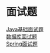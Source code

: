 # 面试题

[Java基础面试题](https://github.com/jovan-liu/lustrous/blob/master/lustrous-docs/java-interview.md)  
[数据库面试题](https://github.com/jovan-liu/lustrous/blob/master/lustrous-docs/db-interview-list.md)  
[Spring面试题](https://github.com/jovan-liu/lustrous/blob/master/lustrous-docs/spring-interview-list.md)  
